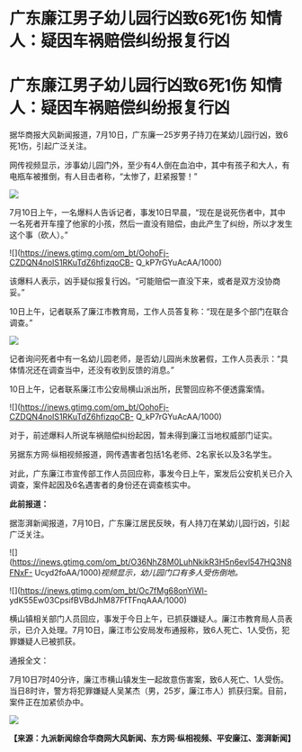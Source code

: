 # 广东廉江男子幼儿园行凶致6死1伤 知情人：疑因车祸赔偿纠纷报复行凶

# 广东廉江男子幼儿园行凶致6死1伤 知情人：疑因车祸赔偿纠纷报复行凶

据华商报大风新闻报道，7月10日，广东廉一25岁男子持刀在某幼儿园行凶，致6死1伤，引起广泛关注。

网传视频显示，涉事幼儿园门外，至少有4人倒在血泊中，其中有孩子和大人，有电瓶车被推倒，有人目击者称，“太惨了，赶紧报警！”

![](https://inews.gtimg.com/om_bt/OnvwUaDwcroA2X3uQF5nzLZ4-jn0dh2tA0XmuLiHgE7AwAA/1000)

7月10日上午，一名爆料人告诉记者，事发10日早晨，“现在是说死伤者中，其中一名死者开车撞了他家的小孩，然后一直没有赔偿，由此产生了纠纷，所以才发生这个事（砍人）。”

![](https://inews.gtimg.com/om_bt/OohoFj-CZDQN4noIS1RKuTdZ6hfizqoCB-
Q_kP7rGYuAcAA/1000)

该爆料人表示，凶手疑似报复行凶。“可能赔偿一直没下来，或者是双方没协商妥。”

10日上午，记者联系了廉江市教育局，工作人员答复称：“现在是多个部门在联合调查。”

![](https://inews.gtimg.com/om_bt/OM7hSU15AavpRK6Aa2hdWy5nApXEPEwGgiHHfb8MqsFe0AA/1000)

记者询问死者中有一名幼儿园老师，是否幼儿园尚未放暑假，工作人员表示：“具体情况还在调查当中，还没有收到反馈的消息。”

10日上午，记者联系廉江市公安局横山派出所，民警回应称不便透露案情。

![](https://inews.gtimg.com/om_bt/OohoFj-CZDQN4noIS1RKuTdZ6hfizqoCB-
Q_kP7rGYuAcAA/1000)

对于，前述爆料人所说车祸赔偿纠纷起因，暂未得到廉江当地权威部门证实。

另据东方网·纵相视频报道，网传遇害者包括1名老师、2名家长以及3名学生。

对此，广东廉江市宣传部工作人员回应称，事发今日上午，案发后公安机关已介入调查，案件起因及6名遇害者的身份还在调查核实中。

**此前报道：**

据澎湃新闻报道，7月10日，广东廉江居民反映，有人持刀在某幼儿园行凶，引起广泛关注。

![](https://inews.gtimg.com/om_bt/O36NhZ8M0LuhNkikR3H5n6evl547HQ3N8FNxF-
Ucyd2foAA/1000)_视频显示，幼儿园门口有多人受伤倒地。_

![](https://inews.gtimg.com/om_bt/Oc7fMg68onYiWl-
ydK55Ew03CpsifBVBdJhM87FfTFnqAAA/1000)

横山镇相关部门人员回应，事发于今日上午，已抓获嫌疑人。廉江市教育局人员表示，已介入处理。7月10日，廉江市公安局发布通报称，致6人死亡、1人受伤，犯罪嫌疑人已被抓获。

通报全文：

7月10日7时40分许，廉江市横山镇发生一起故意伤害案，致6人死亡、1人受伤。当日8时许，警方将犯罪嫌疑人吴某杰（男，25岁，廉江市人）抓获归案。目前，案件正在加紧侦办中。

![](https://inews.gtimg.com/om_bt/Og2bYo-V5D1BR_cq-h9UtqC1xVL1T7bsvHY9mPlk_bS7EAA/1000)

**【来源：九派新闻综合华商网大风新闻、东方网·纵相视频、平安廉江、澎湃新闻】**

